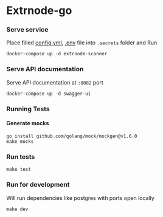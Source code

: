 # Extrnode-go

### Serve service
Place filled [config.yml](config_example.yml), [.env](.env.example) file into `.secrets` folder and Run

    docker-compose up -d extrnode-scanner
### Serve API documentation
Serve API documentation at `:8082` port

    docker-compose up -d swagger-ui
### Running Tests
#### Generate mocks
    go install github.com/golang/mock/mockgen@v1.6.0
    make mocks
### Run tests
    make test
### Run for development
Will run dependencies like postgres with ports open locally

    make dev